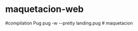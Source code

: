 # maquetacion-web

#compilation Pug
    pug -w --pretty landing.pug                   # maquetacion
